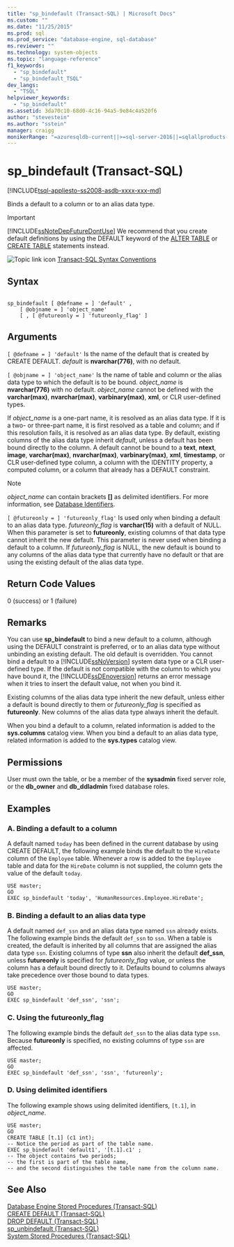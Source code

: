 ```yaml
---
title: "sp_bindefault (Transact-SQL) | Microsoft Docs"
ms.custom: ""
ms.date: "11/25/2015"
ms.prod: sql
ms.prod_service: "database-engine, sql-database"
ms.reviewer: ""
ms.technology: system-objects
ms.topic: "language-reference"
f1_keywords: 
  - "sp_bindefault"
  - "sp_bindefault_TSQL"
dev_langs: 
  - "TSQL"
helpviewer_keywords: 
  - "sp_bindefault"
ms.assetid: 3da70c10-68d0-4c16-94a5-9e84c4a520f6
author: "stevestein"
ms.author: "sstein"
manager: craigg
monikerRange: "=azuresqldb-current||>=sql-server-2016||=sqlallproducts-allversions||>=sql-server-linux-2017||=azuresqldb-mi-current"
---
```

# sp_bindefault (Transact-SQL)
[!INCLUDE[tsql-appliesto-ss2008-asdb-xxxx-xxx-md](../../includes/tsql-appliesto-ss2008-asdb-xxxx-xxx-md.md)]

  Binds a default to a column or to an alias data type.  
  
> [!IMPORTANT]  
>  [!INCLUDE[ssNoteDepFutureDontUse](../../includes/ssnotedepfuturedontuse-md.md)] We recommend that you create default definitions by using the DEFAULT keyword of the [ALTER TABLE](../../t-sql/statements/alter-table-transact-sql.md) or [CREATE TABLE](../../t-sql/statements/create-table-transact-sql.md) statements instead.  
  
 ![Topic link icon](../../database-engine/configure-windows/media/topic-link.gif "Topic link icon") [Transact-SQL Syntax Conventions](../../t-sql/language-elements/transact-sql-syntax-conventions-transact-sql.md)  
  
## Syntax  
  
```  
  
sp_bindefault [ @defname = ] 'default' ,   
    [ @objname = ] 'object_name'   
    [ , [ @futureonly = ] 'futureonly_flag' ]   
```  
  
## Arguments  
`[ @defname = ] 'default'`
 Is the name of the default that is created by CREATE DEFAULT. *default* is **nvarchar(776)**, with no default.  
  
`[ @objname = ] 'object_name'`
 Is the name of table and column or the alias data type to which the default is to be bound. *object_name* is **nvarchar(776)** with no default. *object_name* cannot be defined with the **varchar(max)**, **nvarchar(max)**, **varbinary(max)**, **xml**, or CLR user-defined types.  
  
 If *object_name* is a one-part name, it is resolved as an alias data type. If it is a two- or three-part name, it is first resolved as a table and column; and if this resolution fails, it is resolved as an alias data type. By default, existing columns of the alias data type inherit *default*, unless a default has been bound directly to the column. A default cannot be bound to a **text**, **ntext**, **image**, **varchar(max)**, **nvarchar(max)**, **varbinary(max)**, **xml**, **timestamp**, or CLR user-defined type column, a column with the IDENTITY property, a computed column, or a column that already has a DEFAULT constraint.  
  
> [!NOTE]  
>  *object_name* can contain brackets **[]** as delimited identifiers. For more information, see [Database Identifiers](../../relational-databases/databases/database-identifiers.md).  
  
`[ @futureonly = ] 'futureonly_flag'`
 Is used only when binding a default to an alias data type. *futureonly_flag* is **varchar(15)** with a default of NULL. When this parameter is set to **futureonly**, existing columns of that data type cannot inherit the new default. This parameter is never used when binding a default to a column. If *futureonly_flag* is NULL, the new default is bound to any columns of the alias data type that currently have no default or that are using the existing default of the alias data type.  
  
## Return Code Values  
 0 (success) or 1 (failure)  
  
## Remarks  
 You can use **sp_bindefault** to bind a new default to a column, although using the DEFAULT constraint is preferred, or to an alias data type without unbinding an existing default. The old default is overridden. You cannot bind a default to a [!INCLUDE[ssNoVersion](../../includes/ssnoversion-md.md)] system data type or a CLR user-defined type. If the default is not compatible with the column to which you have bound it, the [!INCLUDE[ssDEnoversion](../../includes/ssdenoversion-md.md)] returns an error message when it tries to insert the default value, not when you bind it.  
  
 Existing columns of the alias data type inherit the new default, unless either a default is bound directly to them or *futureonly_flag* is specified as **futureonly**. New columns of the alias data type always inherit the default.  
  
 When you bind a default to a column, related information is added to the **sys.columns** catalog view. When you bind a default to an alias data type, related information is added to the **sys.types** catalog view.  
  
## Permissions  
 User must own the table, or be a member of the **sysadmin** fixed server role, or the **db_owner** and **db_ddladmin** fixed database roles.  
  
## Examples  
  
### A. Binding a default to a column  
 A default named `today` has been defined in the current database by using CREATE DEFAULT, the following example binds the default to the `HireDate` column of the `Employee` table. Whenever a row is added to the `Employee` table and data for the `HireDate` column is not supplied, the column gets the value of the default `today`.  
  
```  
USE master;  
GO  
EXEC sp_bindefault 'today', 'HumanResources.Employee.HireDate';  
```  
  
### B. Binding a default to an alias data type  
 A default named `def_ssn` and an alias data type named `ssn` already exists. The following example binds the default `def_ssn` to `ssn`. When a table is created, the default is inherited by all columns that are assigned the alias data type `ssn`. Existing columns of type **ssn** also inherit the default **def_ssn**, unless **futureonly** is specified for *futureonly_flag* value, or unless the column has a default bound directly to it. Defaults bound to columns always take precedence over those bound to data types.  
  
```  
USE master;  
GO  
EXEC sp_bindefault 'def_ssn', 'ssn';  
```  
  
### C. Using the futureonly_flag  
 The following example binds the default `def_ssn` to the alias data type `ssn`. Because **futureonly** is specified, no existing columns of type `ssn` are affected.  
  
```  
USE master;  
GO  
EXEC sp_bindefault 'def_ssn', 'ssn', 'futureonly';  
```  
  
### D. Using delimited identifiers  
 The following example shows using delimited identifiers, `[t.1]`, in *object_name*.  
  
```  
USE master;  
GO  
CREATE TABLE [t.1] (c1 int);   
-- Notice the period as part of the table name.  
EXEC sp_bindefault 'default1', '[t.1].c1' ;  
-- The object contains two periods;   
-- the first is part of the table name,   
-- and the second distinguishes the table name from the column name.  
```  
  
## See Also  
 [Database Engine Stored Procedures &#40;Transact-SQL&#41;](../../relational-databases/system-stored-procedures/database-engine-stored-procedures-transact-sql.md)   
 [CREATE DEFAULT &#40;Transact-SQL&#41;](../../t-sql/statements/create-default-transact-sql.md)   
 [DROP DEFAULT &#40;Transact-SQL&#41;](../../t-sql/statements/drop-default-transact-sql.md)   
 [sp_unbindefault &#40;Transact-SQL&#41;](../../relational-databases/system-stored-procedures/sp-unbindefault-transact-sql.md)   
 [System Stored Procedures &#40;Transact-SQL&#41;](../../relational-databases/system-stored-procedures/system-stored-procedures-transact-sql.md)  
  
  

